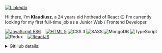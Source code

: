 <p>
    <a href="https://www.linkedin.com/in/klaudiusz-florek-b4a407167/" target="_blank"><img alt="LinkedIn" src="https://img.shields.io/badge/-LinkedIn-0077B5?style=flat-square&logo=Linkedin&logoColor=white"></a>
</p>
<p>
Hi there, I'm <b>Klaudiusz</b>, a 24 years old hothead of React 😉 I'm currently looking for my first full-time job as a Junior Web / Frontend Developer.
</p>
<p>
    <a href="https://github.com/Fyrrj?tab=repositories&language=javascript" target="_blank"><img alt="JavaScript ES6" src="https://img.shields.io/badge/-JS%20ES6-F7DF1E?style=flat-square&logo=JavaScript&logoColor=1f1f1f"></a>
    &nbsp;&nbsp;
    <a href="https://github.com/Fyrrj?tab=repositories&language=html" target="_blank"><img alt="HTML 5" src="https://img.shields.io/badge/-HTML%205-E34F26?style=flat-square&logo=Html5&logoColor=white"></a>
    <img alt="CSS 3" src="https://img.shields.io/badge/-CSS%203-1572B6?style=flat-square&logo=css3&logoColor=white">
    <img alt="SASS" src="https://img.shields.io/badge/-SASS-CC6699?style=flat-square&logo=sass&logoColor=white">
    <img alt="MongoDB" src="https://img.shields.io/badge/-MongoDB-47A248?style=flat-square&logo=mongodb&logoColor=white">
    <img alt="TypeScript" src="https://img.shields.io/badge/-TypeScript-3178C6?style=flat-square&logo=typescript&logoColor=white">
    <img alt="Redux" src="https://img.shields.io/badge/-Redux-764ABC?style=flat-square&logo=redux&logoColor=white">
    &nbsp;&nbsp;
    <a href="https://github.com/Fyrrj?tab=repositories&q=react" target="_blank"><img alt="ReactJS" src="https://img.shields.io/badge/-React-61DAFB?style=flat-square&logo=React&logoColor=1f1f1f"></a>
</p>
<p>
<details>
<summary>GitHub details:</summary>
<p>
    <img alt = "GitHub Stats" src="https://github-readme-stats.vercel.app/api?username=Fyrrj&show_icons=true&hide=issues&icon_color=000000&hide_border=true&title_color=5391FE&text_color=555">
    <br>
    <img alt = "Top Language" src="https://github-readme-stats.vercel.app/api/top-langs/?username=Fyrrj&hide=html,&hide_border=true&title_color=5391FE&text_color=555">
</p>
</details>

